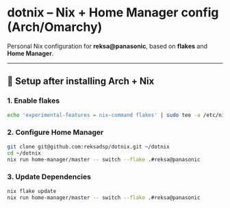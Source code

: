 # dotnix – Nix + Home Manager config (Arch/Omarchy)

Personal Nix configuration for **reksa@panasonic**, based on **flakes** and **Home Manager**.

---

## 🚀 Setup after installing Arch + Nix

### 1. Enable flakes
```bash
echo 'experimental-features = nix-command flakes' | sudo tee -a /etc/nix/nix.conf
```
### 2. Configure Home Manager
```bash
git clone git@github.com:reksadsp/dotnix.git ~/dotnix
cd ~/dotnix
nix run home-manager/master -- switch --flake .#reksa@panasonic
```
### 3. Update Dependencies
```bash
nix flake update
nix run home-manager/master -- switch --flake .#reksa@panasonic
```
